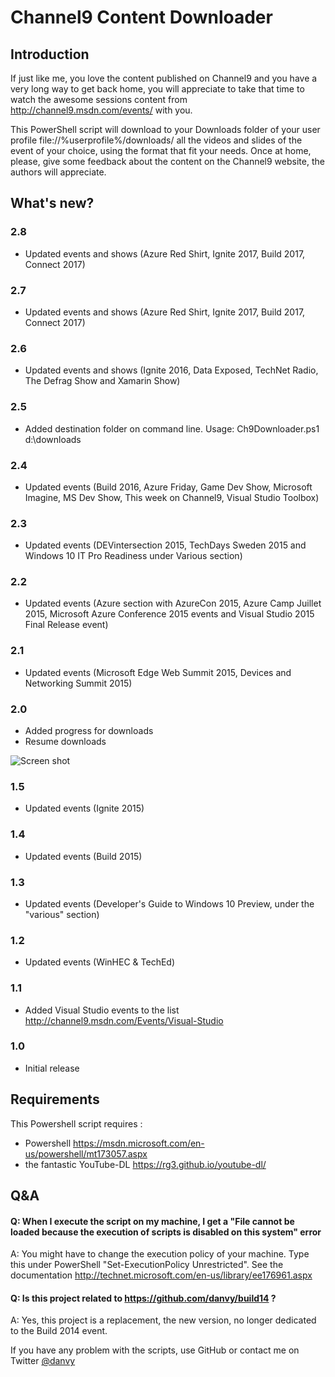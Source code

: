 # Channel9 Content Downloader

## Introduction
If just like me, you love the content published on Channel9 and you have a very long way to get back home, you will appreciate to take that time to watch the awesome sessions content from http://channel9.msdn.com/events/ with you.

This PowerShell script will download to your Downloads folder of your user profile file://%userprofile%/downloads/ all the videos and slides of the event of your choice, using the format that fit your needs.
Once at home, please, give some feedback about the content on the Channel9 website, the authors will appreciate.

## What's new?
### 2.8
- Updated events and shows (Azure Red Shirt, Ignite 2017, Build 2017, Connect 2017)

### 2.7
- Updated events and shows (Azure Red Shirt, Ignite 2017, Build 2017, Connect 2017)

### 2.6
- Updated events and shows (Ignite 2016, Data Exposed, TechNet Radio, The Defrag Show and Xamarin Show)

### 2.5
- Added destination folder on command line. Usage: Ch9Downloader.ps1 d:\downloads

### 2.4
- Updated events (Build 2016, Azure Friday, Game Dev Show, Microsoft Imagine, MS Dev Show, This week on Channel9, Visual Studio Toolbox)

### 2.3
- Updated events (DEVintersection 2015, TechDays Sweden 2015 and Windows 10 IT Pro Readiness under Various section)

### 2.2
- Updated events (Azure section with AzureCon 2015, Azure Camp Juillet 2015, Microsoft Azure Conference 2015 events and Visual Studio 2015 Final Release event)

### 2.1
- Updated events (Microsoft Edge Web Summit 2015, Devices and Networking Summit 2015)

### 2.0
- Added progress for downloads
- Resume downloads

![Screen shot](https://github.com/danvy/Channel9/blob/master/img/Ch9Downloader2.JPG)

### 1.5
- Updated events (Ignite 2015)

### 1.4
- Updated events (Build 2015)

### 1.3
- Updated events (Developer's Guide to Windows 10 Preview, under the "various" section)

### 1.2
- Updated events (WinHEC & TechEd)

### 1.1
- Added Visual Studio events to the list http://channel9.msdn.com/Events/Visual-Studio

### 1.0
- Initial release

## Requirements
This Powershell script requires :
- Powershell https://msdn.microsoft.com/en-us/powershell/mt173057.aspx
- the fantastic YouTube-DL https://rg3.github.io/youtube-dl/

## Q&A
#### Q: When I execute the script on my machine, I get a "File cannot be loaded because the execution of scripts is disabled on this system" error
A: You might have to change the execution policy of your machine. Type this under PowerShell "Set-ExecutionPolicy Unrestricted". See the documentation http://technet.microsoft.com/en-us/library/ee176961.aspx
#### Q: Is this project related to https://github.com/danvy/build14 ?
A: Yes, this project is a replacement, the new version, no longer dedicated to the Build 2014 event.

If you have any problem with the scripts, use GitHub or contact me on Twitter [@danvy](https://twitter.com/danvy)
